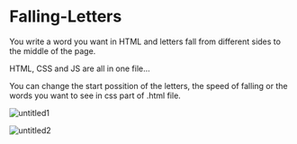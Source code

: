 # Falling-Letters

You write a word you want in HTML and letters fall from different sides to the middle of the page.

HTML, CSS and JS are all in one file...

You can change the start possition of the letters, the speed of falling or the words you want to see in css part of .html file.

![untitled1](https://user-images.githubusercontent.com/31318398/30928435-f375e8f6-a3bb-11e7-9a39-d68cc14d1ce3.png)

![untitled2](https://user-images.githubusercontent.com/31318398/30928436-f490a6ae-a3bb-11e7-87b1-0e8a543150e2.png)
